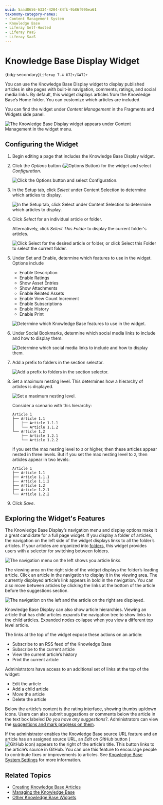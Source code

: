 ```yaml
---
uuid: 5aad8656-6334-4204-84fb-9b86f995ea61
taxonomy-category-names:
- Content Management System
- Knowledge Base
- Liferay Self-Hosted
- Liferay PaaS
- Liferay SaaS
---
```

# Knowledge Base Display Widget

{bdg-secondary}`Liferay 7.4 U72+/GA72+`

You can use the Knowledge Base Display widget to display published articles in site pages with built-in navigation, comments, ratings, and social media links. By default, this widget displays articles from the Knowledge Base’s Home folder. You can customize which articles are included.

You can find the widget under *Content Management* in the Fragments and Widgets side panel.

![The Knowledge Base Display widget appears under Content Management in the widget menu.](./knowledge-base-display-widget/images/01.png)

## Configuring the Widget

1. Begin editing a page that includes the Knowledge Base Display widget.

1. Click the *Options* button (![Options Button](../../images/icon-actions.png)) for the widget and select *Configuration*.

   ![Click the Options button and select Configuration.](./knowledge-base-display-widget/images/02.png)

1. In the Setup tab, click *Select* under Content Selection to determine which articles to display.

    ![In the Setup tab, click Select under Content Selection  to determine which articles to display.](./knowledge-base-display-widget/images/03.png)

1. Click *Select* for an individual article or folder.

   Alternatively, click *Select This Folder* to display the current folder's articles.

   ![Click Select for the desired article or folder, or click Select this Folder to select the current folder.](./knowledge-base-display-widget/images/04.png)

1. Under Set and Enable, determine which features to use in the widget. Options include

   * Enable Description
   * Enable Ratings
   * Show Asset Entries
   * Show Attachments
   * Enable Related Assets
   * Enable View Count Increment
   * Enable Subscriptions
   * Enable History
   * Enable Print

   ![Determine which Knowledge Base features to use in the widget.](./knowledge-base-display-widget/images/05.png)

1. Under Social Bookmarks, determine which social media links to include and how to display them.

   ![Determine which social media links to include and how to display them.](./knowledge-base-display-widget/images/06.png)

1. Add a prefix to folders in the section selector.

   ![Add a prefix to folders in the section selector.](./knowledge-base-display-widget/images/07.png)

1. Set a maximum nesting level. This determines how a hierarchy of articles is displayed.

   ![Set a maximum nesting level.](./knowledge-base-display-widget/images/08.png)

   Consider a scenario with this hierarchy:

   ```
   Article 1
   ├── Article 1.1
   │   ├── Article 1.1.1
   │   └── Article 1.1.2
   └── Article 1.2
       ├── Article 1.2.1
       └── Article 1.2.2
   ```

   If you set the max nesting level to `3` or higher, then these articles appear nested in three levels. But if you set the max nesting level to `2`, then articles appear in two levels:

   ```
   Article 1
   ├── Article 1.1
   ├── Article 1.1.1
   ├── Article 1.1.2
   ├── Article 1.2
   ├── Article 1.2.1
   └── Article 1.2.2
   ```

1. Click *Save*.

## Exploring the Widget's Features

The Knowledge Base Display’s navigation menu and display options make it a great candidate for a full page widget. If you display a folder of articles, the navigation on the left side of the widget displays links to all the folder’s articles. If your articles are organized into [folders](./managing-the-knowledge-base.md#adding-folders), this widget provides users with a selector for switching between folders.

![The navigation menu on the left shows you article links.](./knowledge-base-display-widget/images/09.png)

The viewing area on the right side of the widget displays the folder’s leading article. Click an article in the navigation to display it in the viewing area. The currently displayed article’s link appears in bold in the navigation. You can also move between articles by clicking the links at the bottom of the article before the suggestions section.

![The navigation on the left and the article on the right are displayed.](./knowledge-base-display-widget/images/10.png)

Knowledge Base Display can also show article hierarchies. Viewing an article that has child articles expands the navigation tree to show links to the child articles. Expanded nodes collapse when you view a different top level article.

The links at the top of the widget expose these actions on an article:

* Subscribe to an RSS feed of the Knowledge Base
* Subscribe to the current article
* View the current article’s history
* Print the current article

Administrators have access to an additional set of links at the top of the widget:

* Edit the article
* Add a child article
* Move the article
* Delete the article

Below the article’s content is the rating interface, showing thumbs up/down icons. Users can also submit suggestions or comments below the article in the text box labeled *Do you have any suggestions*?. Administrators can view the [suggestions and mark progress on them](./responding-to-knowledge-base-feedback.md).

If the administrator enables the Knowledge Base source URL feature and an article has an assigned source URL, an *Edit on GitHub* button (![GitHub icon](./knowledge-base-display-widget/images/11.png)) appears to the right of the article’s title. This button links to the article’s source in GitHub. You can use this feature to encourage people to contribute fixes or improvements to articles. See [Knowledge Base System Settings](./knowledge-base-system-settings.md) for more information.

## Related Topics

* [Creating Knowledge Base Articles](./creating-knowledge-base-articles.md)
* [Managing the Knowledge Base](./managing-the-knowledge-base.md)
* [Other Knowledge Base Widgets](./other-knowledge-base-widgets.md)
